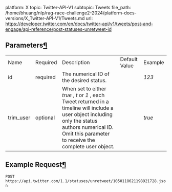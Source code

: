 platform: X
topic: Twitter-API-V1
subtopic: Tweets
file_path: /home/bhuang/nlp/rag-race-challenge2-2024/platform-docs-versions/X_Twitter-API-V1/Tweets.md
url: https://developer.twitter.com/en/docs/twitter-api/v1/tweets/post-and-engage/api-reference/post-statuses-unretweet-id

## Parameters[¶](#parameters "Permalink to this headline")

|     |     |     |     |     |
| --- | --- | --- | --- | --- |
| Name | Required | Description | Default Value | Example |
| id  | required | The numerical ID of the desired status. |     | _123_ |
| trim\_user | optional | When set to either _true_ , _t_ or _1_ , each Tweet returned in a timeline will include a user object including only the status authors numerical ID. Omit this parameter to receive the complete user object. |     | _true_ |

## Example Request[¶](#example-request "Permalink to this headline")

`POST https://api.twitter.com/1.1/statuses/unretweet/1050118621198921728.json`